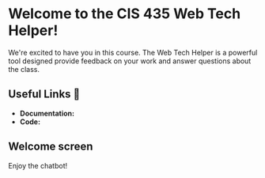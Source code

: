 # Welcome to the CIS 435 Web Tech Helper!

 We're excited to have you in this course. The Web Tech Helper is a powerful tool designed provide feedback on your work and answer questions about the class.

## Useful Links 🔗

- **Documentation:** 
- **Code:** 

## Welcome screen

Enjoy the chatbot!

